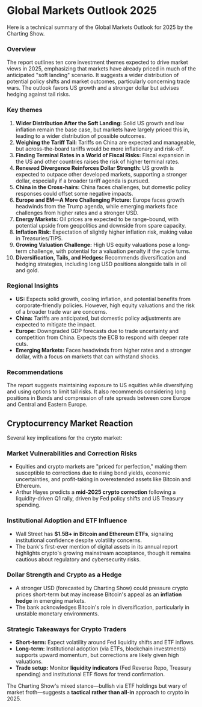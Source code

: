 # Global Markets Outlook 2025

Here is a technical summary of the Global Markets Outlook for 2025 by the Charting Show.

### Overview

The report outlines ten core investment themes expected to drive market views in 2025, emphasizing that markets have already priced in much of the anticipated "soft landing" scenario. It suggests a wider distribution of potential policy shifts and market outcomes, particularly concerning trade wars. The outlook favors US growth and a stronger dollar but advises hedging against tail risks.

### Key themes

1.  **Wider Distribution After the Soft Landing:** Solid US growth and low inflation remain the base case, but markets have largely priced this in, leading to a wider distribution of possible outcomes.
2.  **Weighing the Tariff Tail:** Tariffs on China are expected and manageable, but across-the-board tariffs would be more inflationary and risk-off.
3.  **Finding Terminal Rates in a World of Fiscal Risks:** Fiscal expansion in the US and other countries raises the risk of higher terminal rates.
4.  **Renewed Divergence Reinforces Dollar Strength:** US growth is expected to outpace other developed markets, supporting a stronger dollar, especially if a broader tariff agenda is pursued.
5.  **China in the Cross-hairs:** China faces challenges, but domestic policy responses could offset some negative impacts.
6.  **Europe and EM—A More Challenging Picture:** Europe faces growth headwinds from the Trump agenda, while emerging markets face challenges from higher rates and a stronger USD.
7.  **Energy Markets:** Oil prices are expected to be range-bound, with potential upside from geopolitics and downside from spare capacity.
8.  **Inflation Risk:** Expectation of slightly higher inflation risk, making value in Treasuries/TIPS.
9.  **Growing Valuation Challenge:** High US equity valuations pose a long-term challenge, with potential for a valuation penalty if the cycle turns.
10. **Diversification, Tails, and Hedges:** Recommends diversification and hedging strategies, including long USD positions alongside tails in oil and gold.

### Regional Insights

- **US:** Expects solid growth, cooling inflation, and potential benefits from corporate-friendly policies. However, high equity valuations and the risk of a broader trade war are concerns.
- **China:** Tariffs are anticipated, but domestic policy adjustments are expected to mitigate the impact.
- **Europe:** Downgraded GDP forecasts due to trade uncertainty and competition from China. Expects the ECB to respond with deeper rate cuts.
- **Emerging Markets:** Faces headwinds from higher rates and a stronger dollar, with a focus on markets that can withstand shocks.

### Recommendations

The report suggests maintaining exposure to US equities while diversifying and using options to limit tail risks. It also recommends considering long positions in Bunds and compression of rate spreads between core Europe and Central and Eastern Europe.

## Cryptocurrency Market Reaction

Several key implications for the crypto market:

### Market Vulnerabilities and Correction Risks

- Equities and crypto markets are "priced for perfection," making them susceptible to corrections due to rising bond yields, economic uncertainties, and profit-taking in overextended assets like Bitcoin and Ethereum.
- Arthur Hayes predicts a **mid-2025 crypto correction** following a liquidity-driven Q1 rally, driven by Fed policy shifts and US Treasury spending.

### Institutional Adoption and ETF Influence

- Wall Street has **$1.5B+ in Bitcoin and Ethereum ETFs**, signaling institutional confidence despite volatility concerns.
- The bank's first-ever mention of digital assets in its annual report highlights crypto's growing mainstream acceptance, though it remains cautious about regulatory and cybersecurity risks.

### Dollar Strength and Crypto as a Hedge

- A stronger USD (forecasted by Charting Show) could pressure crypto prices short-term but may increase Bitcoin's appeal as an **inflation hedge** in emerging markets.
- The bank acknowledges Bitcoin's role in diversification, particularly in unstable monetary environments.

### Strategic Takeaways for Crypto Traders

- **Short-term:** Expect volatility around Fed liquidity shifts and ETF inflows.
- **Long-term:** Institutional adoption (via ETFs, blockchain investments) supports upward momentum, but corrections are likely given high valuations.
- **Trade setup:** Monitor **liquidity indicators** (Fed Reverse Repo, Treasury spending) and institutional ETF flows for trend confirmation.

The Charting Show's mixed stance—bullish via ETF holdings but wary of market froth—suggests a **tactical rather than all-in** approach to crypto in 2025.
